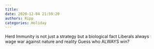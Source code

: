 ```yaml
---
title: 
date: 2020-12-04 21:59:20
authors: Ripp
categories: Holiday
---
```


 Herd Immunity is not just a strategy but a biological fact
Liberals always wage war against nature and reality
Guess who ALWAYS win?